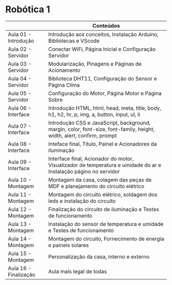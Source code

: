 # Robótica 1

|                             |Conteúdos                                                                                                                  |
|-----------------------------|---------------------------------------------------------------------------------------------------------------------------|
|Aula 01 - Introdução         |Introdução aos conceitos, Instalação Arduino, Bibliotecas e VScode                                                         |
|Aula 02 - Servidor           |Conectar WiFi, Página Inicial e Configuração Servidor                                                                      |
|Aula 03 - Servidor           |Modularização, Pinagens e Páginas de Acionamento                                                                           |
|Aula 04 - Servidor           |Biblioteca DHT11, Configuração do Sensor e Página Clima                                                                    |
|Aula 05 - Servidor           |Configuração do Motor, Página Motor e Página Sobre                                                                         |
|Aula 06 - Interface          |Introdução HTML, html, head, meta, title, body, h1, h2, hr, p, img, a, button, input, ul, li                               |
|Aula 07 - Interface          |Introdução CSS e JavaScript, background, margin, color, font-size, font-family, height, width, alert, confirm, prompt      |
|Aula 08 - Interface          |Inteface final, Titulo, Painel e Acionadores da iluminação                                                                 |
|Aula 09 - Interface          |Interface final, Acionador do motor, Visualizador de temperatura e umidade do ar e Instalação págino no servidor           |
|Aula 10 - Montagem           |Montagem da casa, colagem das peças de MDF e planejamento do circuito elétrico                                             |
|Aula 11 - Montagem           |Montagem do circuito elétrico, soldagem dos leds e instalação do circuito                                                  |
|Aula 12 - Montagem           |Finalização do circuito de iluminação e Testes de funcionamento                                                            |
|Aula 13 - Montagem           |Instalação do sensor de temperatura e umidade e Testes de funcionamento                                                    |
|Aula 14 - Montagem           |Montagem do circuito, Fornecimento de energia e paineis solares                                                            |
|Aula 15 - Montagem           |Personalização da casa, interno e externo                                                                                  |
|Aula 16 - Finalização        |Aula mais legal de todas                                                                                                   |
